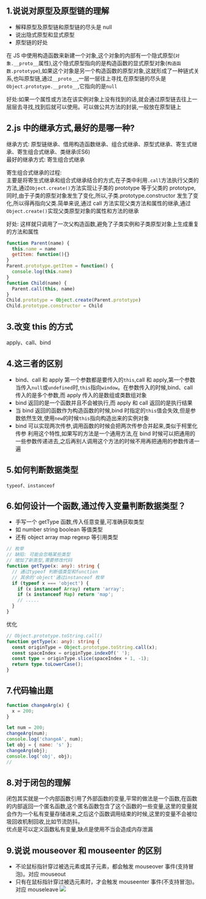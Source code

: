 ## 1.说说对原型及原型链的理解

- 解释原型及原型链和原型链的尽头是 null
- 说出隐式原型和显式原型
- 原型链的好处

在 JS 中使用构造函数来新建一个对象,这个对象的内部有一个隐式原型(`对象.__proto__`属性),这个隐式原型指向的是构造函数的显式原型对象(`构造函数.prototype`),如果这个对象是另一个构造函数的原型对象,这就形成了一种链式关系,也叫原型链,通过`__proto__`,一层一层往上寻找,在原型链的尽头是`Object.prototype.__proto__`,它指向的是`null`

好处:如果一个属性或方法在该实例对象上没有找到的话,就会通过原型链去往上一层层去寻找,找到后就可以使用。可以做公共方法的封装,一般放在原型链上

## 2.js 中的继承方式,最好的是哪一种?

继承方式: 原型链继承、借用构造函数继承、组合式继承、原型式继承、寄生式继承、寄生组合式继承、类继承(ES6)  
最好的继承方式: 寄生组合式继承

寄生组合式继承的过程:  
主要是将寄生式继承和组合式继承结合的方式,在子类中利用`.call`方法执行父类的方法,通过`Object.create()`方法实现让子类的 prototype 等于父类的 prototype,同时,由于子类的原型对象发生了变化,所以,子类.prototype.constructor 发生了变化,所以得再指向父类.简单来说,通过 call 方法实现父类方法和属性的继承,通过`Object.create()`实现父类原型对象的属性和方法的继承

好处: 这样就只调用了一次父构造函数,避免了子类实例和子类原型对象上生成重复的方法和属性

```js
function Parent(name) {
  this.name = name
  getItem: function(){}
}
Parent.prototype.getItem = function() {
  console.log(this.name)
}
function Child(name) {
  Parent.call(this, name)
}
Child.prototype = Object.create(Parent.prototype)
Child.prototype.constructor = Child
```

## 3.改变 this 的方式

apply、call、bind

## 4.这三者的区别

- bind、call 和 apply 第一个参数都是要传入的`this`,call 和 apply,第一个参数当传入`null`或`undefined`时,`this`指向`window`。在参数传入的时候,bind、call 传入的是多个参数,而 apply 传入的是数组或类数组对象
- bind 返回的是一个函数并且不会被执行,而 apply 和 call 返回的是执行结果
- 当 bind 返回的函数作为构造函数的时候,bind 时指定的`this`值会失效,但是参数依然生效,使用`new`的时候`this`指向构造出来的实例对象
- bind 可以实现两次传参,调用函数的时候会把两次传参合并起来,类似于柯里化传参
  利用这个特性,如果写的方法是一个通用方法,在 bind 时候可以把通用的一些参数传递进去,之后再别人调用这个方法的时候不用再把通用的参数传递一遍

## 5.如何判断数据类型

`typeof、instanceof`

## 6.如何设计一个函数,通过传入变量判断数据类型？

- 手写一个 getType 函数,传入任意变量,可准确获取类型
- 如 number string boolean 等值类型
- 还有 object array map regexp 等引用类型

```ts
// 枚举
// 缺陷: 可能会忽略某些类型
// 增加了新类型,需要修改代码
function getType(x: any): string {
  // 通过typeof 判断值类型和function
  // 其余的'object'通过instanceof 枚举
  if (typeof x === 'object') {
    if (x instanceof Array) return 'array';
    if (x instanceof Map) return 'map';
    // .....
  }
}
```

优化

```ts
// Object.prototype.toString.call()
function getType(x: any): string {
  const originType = Object.prototype.toString.call(x);
  const spaceIndex = originType.indexOf(' ');
  const type = originType.slice(spaceIndex + 1, -1);
  return type.toLowerCase();
}
```

## 7.代码输出题

```js
function changeArg(x) {
  x = 200;
}

let num = 200;
changeArg(num);
console.log('changeA', num);
let obj = { name: 's' };
changeArg(obj);
console.log('obj', obj);
//
```

## 8.对于闭包的理解

闭包其实就是一个内部函数引用了外部函数的变量,平常的做法是一个函数,在函数的内部返回一个匿名函数,这个匿名函数包含了这个函数的一些变量,这里的变量就会作为一个私有变量存储进来,之后这个函数调用结束的时候,这里的变量不会被垃圾回收机制回收,比如节流防抖。  
优点是可以定义函数私有变量,缺点是使用不当会造成内存泄漏

## 9.说说 mouseover 和 mouseenter 的区别

- 不论鼠标指针穿过被选元素或其子元素，都会触发 mouseover 事件(支持冒泡)。对应 mouseout
- 只有在鼠标指针穿过被选元素时，才会触发 mouseenter 事件(不支持冒泡)。对应 mouseleave
  ![](https://p3-juejin.byteimg.com/tos-cn-i-k3u1fbpfcp/a45ae95c0a3e42b286ec87504ba9aca5~tplv-k3u1fbpfcp-zoom-1.image)
